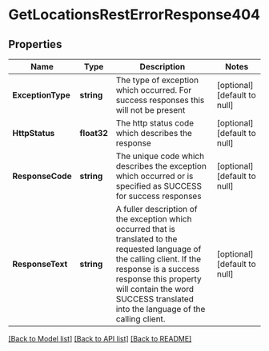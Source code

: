 # GetLocationsRestErrorResponse404

## Properties
Name | Type | Description | Notes
------------ | ------------- | ------------- | -------------
**ExceptionType** | **string** | The type of exception which occurred. For success responses this will not be present | [optional] [default to null]
**HttpStatus** | **float32** | The http status code which describes the response | [optional] [default to null]
**ResponseCode** | **string** | The unique code which describes the exception which occurred or is specified as SUCCESS for success responses | [optional] [default to null]
**ResponseText** | **string** | A fuller description of the exception which occurred that is translated to the requested language of the calling client. If the response is a success response this property will contain the word SUCCESS translated into the language of the calling client. | [optional] [default to null]

[[Back to Model list]](../README.md#documentation-for-models) [[Back to API list]](../README.md#documentation-for-api-endpoints) [[Back to README]](../README.md)


